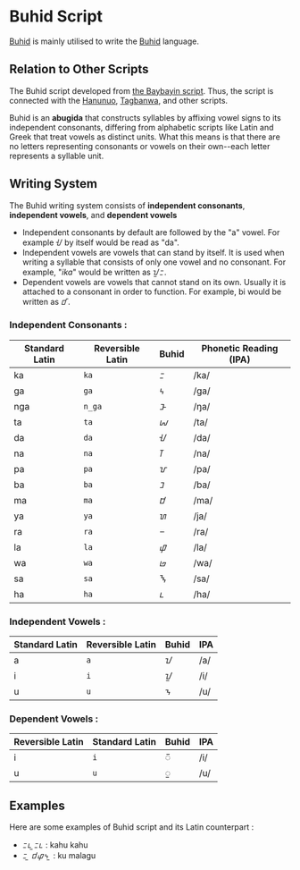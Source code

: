 
# Buhid Script

[Buhid](https://en.wikipedia.org/wiki/Buhid_script) is mainly utilised to write the [Buhid](https://en.wikipedia.org/wiki/Buhid_language) language.


## Relation to Other Scripts

The Buhid script developed from [the Baybayin script](https://en.wikipedia.org/wiki/Baybayin). Thus, the script is connected with the [Hanunuo](https://en.wikipedia.org/wiki/Hanunuo_script), [Tagbanwa](https://en.wikipedia.org/wiki/Tagbanwa_script), and other scripts.

Buhid is an **abugida** that constructs syllables by affixing vowel signs to its independent consonants, differing from alphabetic scripts like Latin and Greek that treat vowels as distinct units. What this means is that there are no letters representing consonants or vowels on their own--each letter represents a syllable unit. 


## Writing System
The Buhid writing system consists of **independent consonants**, **independent vowels**, and **dependent vowels**

* Independent consonants by default are followed by the "a" vowel. For example ᝇ  by itself would be read as "da".
* Independent vowels are vowels that can stand by itself. It is used when writing a syllable that consists of only one vowel and no consonant. For example, "*ika*" would be written as ᝁᝃ.
* Dependent vowels are vowels that cannot stand on its own. Usually it is attached to a consonant in order to function. For example, bi would be written as ᝋᝒ.

### Independent Consonants :

| Standard Latin | Reversible Latin    | Buhid | Phonetic Reading (IPA) |
| ------- | ------- | ------- | --- |
| ka  | `ka` |   ᝃ      | /ka/ |
| ga  | `ga`      | ᝄ      | /ɡa/ |
| nga | `n_ga`     | ᝅ      | /ŋa/|
| ta | `ta`      | ᝆ      | /ta/|
| da | `da`      | ᝇ      | /da/|
| na | `na`      | ᝈ      | /na/|
| pa | `pa`      | ᝉ      | /pa/|
| ba | `ba`      | ᝊ      | /ba/|
| ma | `ma`      | ᝋ      | /ma/|
| ya | `ya`      | ᝌ      | /ja/|
| ra | `ra`      | ᝍ      | /ra/|
| la | `la`      | ᝎ      | /la/|
| wa | `wa`      | ᝏ      | /wa/|
| sa | `sa`      | ᝐ      | /sa/|
| ha | `ha`      | ᝑ      | /ha/|



### Independent Vowels :

| Standard Latin | Reversible Latin | Buhid | IPA |
| ------- | ------- | ------- | --- |
| a       | `a`       | ᝀ      | /a/ |
| i       | `i`      | ᝁ      | /i/|
| u        | `u`       | ᝂ      | /u/ |

### Dependent Vowels :

| Reversible Latin | Standard Latin | Buhid | IPA  |
| ------- | ------- | ------- | ---- |
| i      | `i`      | ᝒ      | /i/ |
| u      | `u`       |  ᝓ       | /u/  |


## Examples

Here are some examples of Buhid script and its Latin counterpart :

* ᝃᝑ ᝓᝃᝑ  : kahu kahu
* ᝃ ᝓ ᝋᝎᝄ ᝓ : ku malagu
